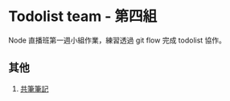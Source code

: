 # Todolist team - 第四組

Node 直播班第一週小組作業，練習透過 git flow 完成 todolist 協作。

## 其他

1. [共筆筆記](https://hackmd.io/@wywsmail/HJj1LOyX9)